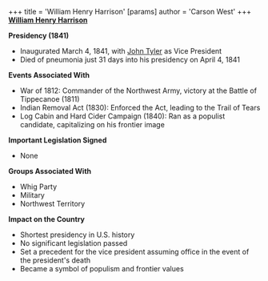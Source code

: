 +++
 title = 'William Henry Harrison'
[params]
	author = 'Carson West'
+++
**[William Henry Harrison](./../william-henry-harrison/)**

**Presidency (1841)**

* Inaugurated March 4, 1841, with [John Tyler](./../john-tyler/) as Vice President
* Died of pneumonia just 31 days into his presidency on April 4, 1841

**Events Associated With**

* War of 1812: Commander of the Northwest Army, victory at the Battle of Tippecanoe (1811)
* Indian Removal Act (1830): Enforced the Act, leading to the Trail of Tears
* Log Cabin and Hard Cider Campaign (1840): Ran as a populist candidate, capitalizing on his frontier image

**Important Legislation Signed**

* None

**Groups Associated With**

* Whig Party
* Military
* Northwest Territory

**Impact on the Country**

* Shortest presidency in U.S. history
* No significant legislation passed
* Set a precedent for the vice president assuming office in the event of the president's death
* Became a symbol of populism and frontier values